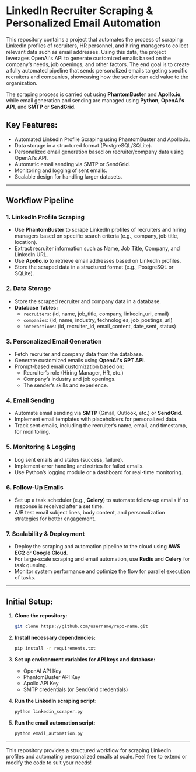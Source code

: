 
# LinkedIn Recruiter Scraping & Personalized Email Automation

This repository contains a project that automates the process of scraping LinkedIn profiles of recruiters, HR personnel, and hiring managers to collect relevant data such as email addresses. Using this data, the project leverages OpenAI's API to generate customized emails based on the company’s needs, job openings, and other factors. The end goal is to create a fully automated pipeline that sends personalized emails targeting specific recruiters and companies, showcasing how the sender can add value to the organization.

The scraping process is carried out using **PhantomBuster** and **Apollo.io**, while email generation and sending are managed using **Python**, **OpenAI's API**, and **SMTP** or **SendGrid**.

## Key Features:
- Automated LinkedIn Profile Scraping using PhantomBuster and Apollo.io.
- Data storage in a structured format (PostgreSQL/SQLite).
- Personalized email generation based on recruiter/company data using OpenAI's API.
- Automatic email sending via SMTP or SendGrid.
- Monitoring and logging of sent emails.
- Scalable design for handling larger datasets.

---

## Workflow Pipeline

### 1. LinkedIn Profile Scraping
   - Use **PhantomBuster** to scrape LinkedIn profiles of recruiters and hiring managers based on specific search criteria (e.g., company, job title, location).
   - Extract recruiter information such as Name, Job Title, Company, and LinkedIn URL.
   - Use **Apollo.io** to retrieve email addresses based on LinkedIn profiles.
   - Store the scraped data in a structured format (e.g., PostgreSQL or SQLite).

### 2. Data Storage
   - Store the scraped recruiter and company data in a database.
   - **Database Tables:**
     - `recruiters`: (id, name, job_title, company, linkedin_url, email)
     - `companies`: (id, name, industry, technologies, job_postings_url)
     - `interactions`: (id, recruiter_id, email_content, date_sent, status)

### 3. Personalized Email Generation
   - Fetch recruiter and company data from the database.
   - Generate customized emails using **OpenAI's GPT API**.
   - Prompt-based email customization based on:
     - Recruiter’s role (Hiring Manager, HR, etc.)
     - Company’s industry and job openings.
     - The sender’s skills and experience.

### 4. Email Sending
   - Automate email sending via **SMTP** (Gmail, Outlook, etc.) or **SendGrid**.
   - Implement email templates with placeholders for personalized data.
   - Track sent emails, including the recruiter’s name, email, and timestamp, for monitoring.

### 5. Monitoring & Logging
   - Log sent emails and status (success, failure).
   - Implement error handling and retries for failed emails.
   - Use Python’s logging module or a dashboard for real-time monitoring.

### 6. Follow-Up Emails
   - Set up a task scheduler (e.g., **Celery**) to automate follow-up emails if no response is received after a set time.
   - A/B test email subject lines, body content, and personalization strategies for better engagement.

### 7. Scalability & Deployment
   - Deploy the scraping and automation pipeline to the cloud using **AWS EC2** or **Google Cloud**.
   - For large-scale scraping and email automation, use **Redis** and **Celery** for task queuing.
   - Monitor system performance and optimize the flow for parallel execution of tasks.

---

## Initial Setup:

1. **Clone the repository:**
   ```bash
   git clone https://github.com/username/repo-name.git
   ```

2. **Install necessary dependencies:**
   ```bash
   pip install -r requirements.txt
   ```

3. **Set up environment variables for API keys and database:**
   - OpenAI API Key
   - PhantomBuster API Key
   - Apollo API Key
   - SMTP credentials (or SendGrid credentials)

4. **Run the LinkedIn scraping script:**
   ```bash
   python linkedin_scraper.py
   ```

5. **Run the email automation script:**
   ```bash
   python email_automation.py
   ```

---

This repository provides a structured workflow for scraping LinkedIn profiles and automating personalized emails at scale. Feel free to extend or modify the code to suit your needs!
